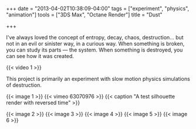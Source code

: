 +++
date = "2013-04-02T10:38:09-04:00"
tags = ["experiment", "physics", "animation"]
tools = ["3DS Max", "Octane Render"]
title = "Dust"

+++

I've always loved the concept of entropy, decay, chaos, destruction... but not in an evil or sinister way, in a curious way. When something is broken, you can study its parts — the system. When something is destroyed, you can see how it was created.

{{< video 1 >}}

This project is primarily an experiment with slow motion physics simulations of destruction.

{{< image 1 >}}
{{< vimeo 63070976 >}}
{{< caption "A test silhouette render with reversed time" >}}

{{< image 2 >}}
{{< image 3 >}}
{{< image 4 >}}
{{< image 5 >}}
{{< image 6 >}}
